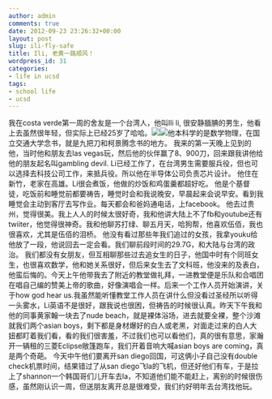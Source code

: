 ```yaml
---
author: admin
comments: true
date: 2012-09-23 23:26:32+00:00
layout: post
slug: ili-fly-safe
title: Ili, 老黄一路顺风！
wordpress_id: 31
categories:
- life in ucsd
tags:
- school life
- ucsd
---
```


我在costa verde第一周的舍友是一个台湾人，他叫Ili li, 很安静腼腆的男生，他看上去虽然很年轻，但实际上已经25岁了哈哈。[![](http://www.arc-trooper.com/wp-content/uploads/2012/09/IMG_0331-e1348442429600-768x1024.jpg)](http://www.arc-trooper.com/wp-content/uploads/2012/09/IMG_0331-e1348442429600.jpg)[![](http://www.arc-trooper.com/wp-content/uploads/2012/09/IMG_0332-e1348442364682-768x1024.jpg)](http://www.arc-trooper.com/wp-content/uploads/2012/09/IMG_0332-e1348442364682.jpg)他本科学的是数学物理，在国立交通大学念书，就是九把刀和柯景腾念书的地方。 我来的第一天晚上见到的他，当时他和朋友去las vegas玩，然后他的伙伴赢了8、900刀，回来跟我讲他给他的朋友起名叫gambling devil. Li已经工作了，在台湾男生需要服兵役，但也可以选择去科技公司工作，来抵兵役。所以他在半导体公司负责芯片设计。 他住在新竹，老家在高雄。Li很会煮饭，他做的炒饭和鸡蛋羹都超好吃。 他是个基督徒，吃饭前和睡觉前都要祷告，睡觉时会和我说晚安，早晨起来会说早安。看到我睡觉会主动到客厅去写作业。每天都会和爸妈通电话，上facebook。 他去过贵州，觉得很美。我上人人的时候太很好奇，我和他讲大陆上不了fb和youtube还有twiiter，他觉得很神奇。我和他聊苏打绿、聊五月天，哈狗帮，他喜欢伍佰，我也很喜欢，尤其是伍佰的泪桥。 他没有看过那些年我们追过的女孩，我拿youku给他放了一段，他说回去一定会看。我们聊前段时间的29.7G，和大陆与台湾的政治。 我们都没有女朋友，但互相聊那些过去追女生的日子，他国中时有个同班女生，也很喜欢数学，他和她关系很好，但后来女生去了文科班，他没来的及表白，他蛮后悔的。今天上午他带我去了附近的教堂做礼拜，一进教堂便是乐队和合唱团在唱自己编的赞美上帝的歌曲，好像演唱会一样。后来一个工作人员开始演讲，关于how god hear us.我虽然能听懂教堂工作人员在讲什么但没看过圣经所以听得一头雾水，Li英语不是很好，跟我说也很困，但祷告的时候很认真。昨天下午我和他的同事黄家翰一块去了nude beach，就是裸体浴场，进去就要全裸，整个沙滩就我们两个asian boys，剩下都是身材爆好的白人或老黑，对面走过来的白人大妞都盯着我们看，看的我们很害羞，不过我们也可以看他们，真的很有意思，家瀚开一辆租的三菱Eclipse敞篷跑车，我们开着音响大喊asian boys are coming，真是两个奇葩。 今天中午他们要离开san diego回国，可这俩小子自己没有double check机票时间，结果错过了从san diego飞la的飞机，但还好他们有车，于是拉上了shannon一个韩国哥们儿开车去la，不知道他们能不能赶上，离别的时候很伤感，虽然刚认识一周，但送朋友离开总是很难受，我们约好明年去台湾找他玩。

